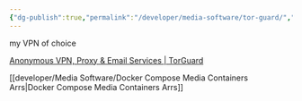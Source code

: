 ```yaml
---
{"dg-publish":true,"permalink":"/developer/media-software/tor-guard/","dgPassFrontmatter":true}
---
```


my VPN of choice

[Anonymous VPN, Proxy & Email Services | TorGuard](https://torguard.net/)

[[developer/Media Software/Docker Compose Media Containers Arrs\|Docker Compose Media Containers Arrs]]